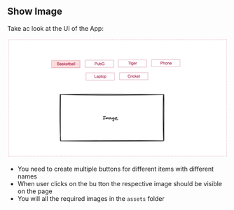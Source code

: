 ## Show Image

Take ac look at the UI of the App:

![Show Image](../assets/show-image.png)

- You need to create multiple buttons for different items with different names
- When user clicks on the bu tton the respective image should be visible on the page
- You will all the required images in the `assets` folder
